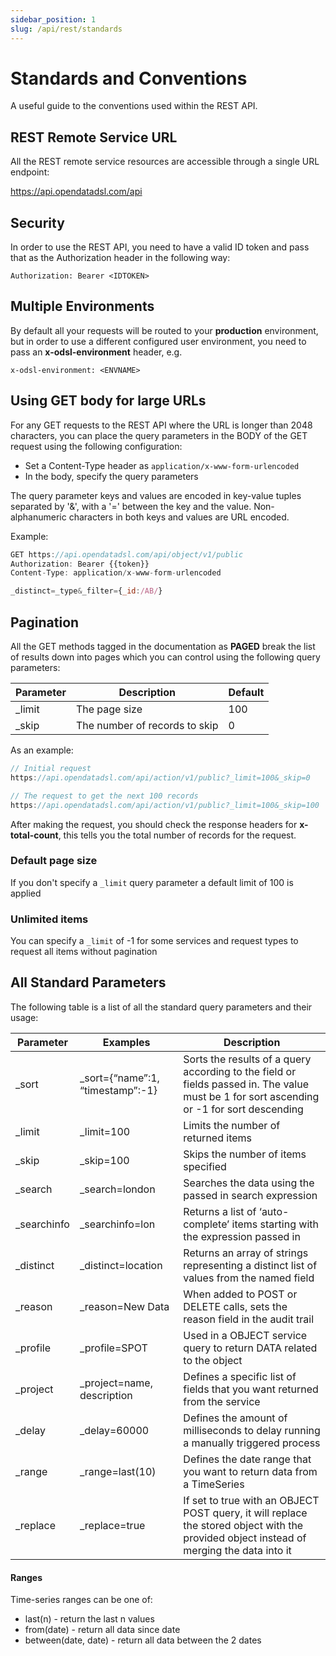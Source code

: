 ```yaml
---
sidebar_position: 1
slug: /api/rest/standards
---
```

Standards and Conventions
=========================

A useful guide to the conventions used within the REST API.

## REST Remote Service URL

All the REST remote service resources are accessible through a single URL endpoint:

https://api.opendatadsl.com/api

## Security

In order to use the REST API, you need to have a valid ID token and pass that as the Authorization header in the following way:

```
Authorization: Bearer <IDTOKEN>
```

## Multiple Environments

By default all your requests will be routed to your **production** environment, but in order to use a different configured user environment, you need to pass an **x-odsl-environment** header, e.g.

```
x-odsl-environment: <ENVNAME>
```

## Using GET body for large URLs
For any GET requests to the REST API where the URL is longer than 2048 characters, you can place the query parameters in the BODY of the GET request using the following configuration:

* Set a Content-Type header as ```application/x-www-form-urlencoded```
* In the body, specify the query parameters

The query parameter keys and values are encoded in key-value tuples separated by '&', with a '=' between the key and the value. 
Non-alphanumeric characters in both keys and values are URL encoded.

Example:

```js
GET https://api.opendatadsl.com/api/object/v1/public
Authorization: Bearer {{token}}
Content-Type: application/x-www-form-urlencoded

_distinct=_type&_filter={_id:/AB/}
```

## Pagination

All the GET methods tagged in the documentation as **PAGED** break the list of results down into pages which you can control using the following query parameters:

| **Parameter** | **Description** | **Default** |
|-|-|-|
| _limit | The page size | 100 | 
| _skip | The number of records to skip | 0 |

As an example:

```js
// Initial request 
https://api.opendatadsl.com/api/action/v1/public?_limit=100&_skip=0

// The request to get the next 100 records
https://api.opendatadsl.com/api/action/v1/public?_limit=100&_skip=100
```

After making the request, you should check the response headers for **x-total-count**, this tells you the total number of records for the request.

### Default page size
If you don't specify a ```_limit``` query parameter a default limit of 100 is applied

### Unlimited items
You can specify a ```_limit``` of -1 for some services and request types to request all items without pagination 

## All Standard Parameters

The following table is a list of all the standard query parameters and their usage:

| **Parameter** | **Examples** | **Description** |
|-|-|-|
| _sort | _sort={“name”:1, “timestamp”:-1} | Sorts the results of a query according to the field or fields passed in. The value must be 1 for sort ascending or -1 for sort descending |
| _limit | _limit=100 | Limits the number of returned items |
| _skip | _skip=100 | Skips the number of items specified |
| _search | _search=london | Searches the data using the passed in search expression |
| _searchinfo | _searchinfo=lon | Returns a list of ‘auto-complete’ items starting with the expression passed in |
| _distinct | _distinct=location | Returns an array of strings representing a distinct list of values from the named field |
| _reason | _reason=New Data | When added to POST or DELETE calls, sets the reason field in the audit trail |
| _profile | _profile=SPOT | Used in a OBJECT service query to return DATA related to the object |
| _project | _project=name, description | Defines a specific list of fields that you want returned from the service |
| _delay | _delay=60000 | Defines the amount of milliseconds to delay running a manually triggered process |
| _range | _range=last(10) | Defines the date range that you want to return data from a TimeSeries |
| _replace | _replace=true | If set to true with an OBJECT POST query, it will replace the stored object with the provided object instead of merging the data into it |

#### Ranges

Time-series ranges can be one of:
* last(n) - return the last n values 
* from(date) - return all data since date 
* between(date, date) - return all data between the 2 dates